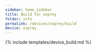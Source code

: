 ```yaml
---
sidebar: home_sidebar
title: Build for osprey
folder: info
permalink: /devices/osprey/build
device: osprey
---
```

{% include templates/device_build.md %}
